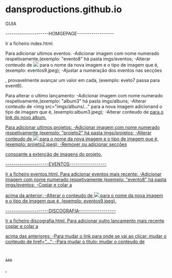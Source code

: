 # dansproductions.github.io


GUIA


---------------------HOMGEPAGE------------------

Ir a ficheiro index.html.

  Para adicionar ultimos eventos:
    -Adicionar imagem com nome numerado respetivamente,(exemplo: "evento8" há pasta imgs/eventos;
    -Alterar conteudo de <img src="imgs/eventos/..."> para o nome da nova imagem e o tipo de imagem que é, (exemplo: eventos9.jpeg);
    -Ajustar a numeração dos eventos nas secções <div class="ab">, provavelmente avançar um valor em cada, (exemplo: eveto7 passa para event8).

  Para alterar o ultimo lançamento:
    -Adicionar imagem com nome numerado respetivamente,(exemplo: "album3" há pasta imgs/albuns;
    -Alterar conteudo de <img src="imgs/albuns/..." para a nova imagem adicionand o tipo de imagem que é, (exemplo:album3.jpeg);
    -Alterar conteudo de <a href="..."> para o link do novo album.
  
  Para adicionar ultimos projetos:
    -Adicionar imagem com nome numerado respetivamente,(exemplo: "projeto2" há pasta imgs/projetos;
    -Alterar conteudo de <img src="imgs/eventos/..."> para o nome da nova imagem e o tipo de imagem que é, (exemplo: projeto2.jpeg);
    -Remover ou adicionar secções <div class="ab2"> consoante a extenção de imagens do projeto.

---------------------EVENTOS------------------

Ir a ficheiro eventos.html.
  Para adicionar eventos mais recente:
    -Adicionar imagem com nome numerado respetivamente,(exemplo: "evento8" há pasta imgs/eventos;
    -Copiar e colar a <div class="box"> acima da anterior;
    -Alterar o conteudo de <img src="imgs/eventos/..."> para o nome da nova imagem e o tipo de imagem que é, (exemplo: eventos9.jpeg).

---------------------DISCOGRAFIA------------------

Ir a ficheiro discografia.html.
  Para adicionar outro lançamento mais recente copiar e colar a <div class="box"> acima das anteriores:
    -Para mudar o link para onde se vai ao clicar: mudar o conteudo de href="...";
    -Para mudar o titulo: mudar o conteudo de  <h2>...</h2>.


    
